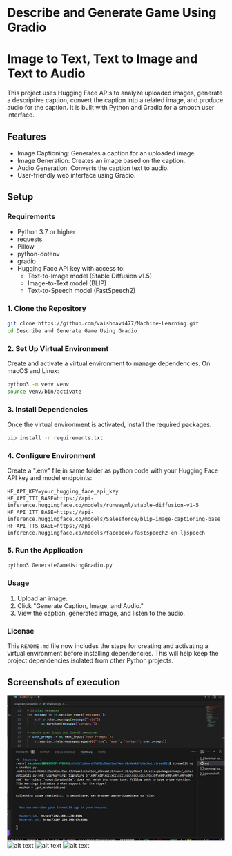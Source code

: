 # Describe and Generate Game Using Gradio

# Image to Text, Text to Image and Text to Audio

This project uses Hugging Face APIs to analyze uploaded images, generate a descriptive caption, convert the caption into a related image, and produce audio for the caption. It is built with Python and Gradio for a smooth user interface.

## Features
- Image Captioning: Generates a caption for an uploaded image.
- Image Generation: Creates an image based on the caption.
- Audio Generation: Converts the caption text to audio.
- User-friendly web interface using Gradio.

## Setup

### Requirements
- Python 3.7 or higher
- requests
- Pillow
- python-dotenv
- gradio
- Hugging Face API key with access to:
  - Text-to-Image model (Stable Diffusion v1.5)
  - Image-to-Text model (BLIP)
  - Text-to-Speech model (FastSpeech2)

### 1. Clone the Repository
```bash
git clone https://github.com/vaishnavi477/Machine-Learning.git
cd Describe and Generate Game Using Gradio
```

### 2. Set Up Virtual Environment
Create and activate a virtual environment to manage dependencies.
On macOS and Linux:
```bash
python3 -m venv venv
source venv/bin/activate
```

### 3. Install Dependencies
Once the virtual environment is activated, install the required packages.
```bash
pip install -r requirements.txt
```

### 4. Configure Environment
Create a ".env" file in same folder as python code with your Hugging Face API key and model endpoints:
```
HF_API_KEY=your_hugging_face_api_key
HF_API_TTI_BASE=https://api-inference.huggingface.co/models/runwayml/stable-diffusion-v1-5
HF_API_ITT_BASE=https://api-inference.huggingface.co/models/Salesforce/blip-image-captioning-base
HF_API_TTS_BASE=https://api-inference.huggingface.co/models/facebook/fastspeech2-en-ljspeech
```

### 5. Run the Application
```bash
python3 GenerateGameUsingGradio.py
```

### Usage

1. Upload an image.
2. Click "Generate Caption, Image, and Audio."
3. View the caption, generated image, and listen to the audio.

### License
This `README.md` file now includes the steps for creating and activating a virtual environment before installing dependencies. This will help keep the project dependencies isolated from other Python projects.

## Screenshots of execution

![alt text](image.png)
![alt text](image-1.png)
![alt text](image-2.png)
![alt text](image-3.png)